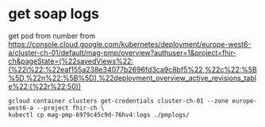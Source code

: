 get soap logs
=============

get pod from number from https://console.cloud.google.com/kubernetes/deployment/europe-west6-a/cluster-ch-01/default/mag-pmp/overview?authuser=1&project=fhir-ch&pageState=(%22savedViews%22:(%22i%22:%22eaf155a238e34077b2696fd3ca9c8bf5%22,%22c%22:%5B%5D,%22n%22:%5B%5D),%22deployment_overview_active_revisions_table%22:(%22r%22:50))

```
gcloud container clusters get-credentials cluster-ch-01 --zone europe-west6-a --project fhir-ch \
kubectl cp mag-pmp-6979c45c9d-76hv4:logs ./pmplogs/

```